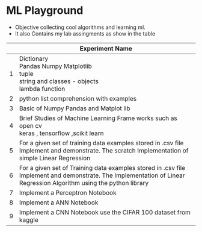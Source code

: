 # ML Playground
* Objective collecting cool algorithms and learning ml.
* It also Contains my lab assingments as show in the table

|     | Experiment Name                                                                                                                                                     |
| --- | ------------------------------------------------------------------------------------------------------------------------------------------------------------------- |
| 1   | Dictionary <br>Pandas Numpy Matplotlib<br>tuple<br>string and classes - objects<br>lambda function                                                                  |
| 2   | python list comprehension with examples                                                                                                                             |
| 3   | Basic of Numpy Pandas and Matplot lib                                                                                                                               |
| 4   | Brief Studies of Machine Learning Frame works such as open cv<br>keras , tensorflow ,scikit learn                                                                   |
| 5   | For a given set of training data examples stored in .csv file<br>Implement and demonstrate. The scratch Implementation of simple Linear Regression                  |
| 6   | For a given set of Training data examples stored in .csv file Implement and demonstrate. The Implementation of Linear Regression Algorithm using the python library |
| 7   | Implement a Perceptron Notebook                                                                                                                                     |
| 8   | Implement a ANN Notebook                                                                                                                                            |
| 9   | Implement a CNN Notebook use the CIFAR 100 dataset from kaggle                                                                                                                                                                    |
